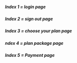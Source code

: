 <html> 
  <body>
<h5>Index 1 = login page</h5> 
<h5>Index 2 = sign out page</h5>
<h5>Index 3 =  choose your plan page </h5>
<h5>ndex 4 = plan package page </h5>
<h5>Index 5 = Payment page </h5>
  </body>
  </html>

